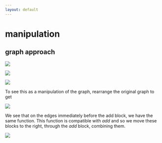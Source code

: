 ```yaml
---
layout: default
---
```


# manipulation

## graph approach

![](graph_01.svg)

![](graph_02.svg)

![](graph_03.svg)

To see this as a manipulation of the graph, rearrange the original graph to get

![](graph_04.svg)

We see that on the edges immediately before the add block, we have the same function.
This function is compatible with *add* and so we move these blocks to the right,
through the *add* block, combining them.

![](graph_05.svg)

